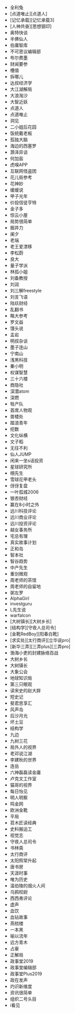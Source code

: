 - 全利兔
- [点道唯止][点道人]
- [记忆承载][记忆承载3]
- [人神共奋][思想钢印]
- 奥特快谈
- 半佛仙人
- 伯庸智库
- 不可思议编辑部
- 布尔费墨
- 财闻要参
- 槽值
- 拆哪儿
- 达叔经济学
- 大江湖解局
- 大浪淘沙
- 大智近妖
- 点道人
- 点道唯止
- 洞见
- 二小姐后花园
- 饭统戴老板
- 孤独大脑
- 海边的西塞罗
- 灏泽异谈
- 何加盐
- 虎嗅APP
- 互联网怪盗团
- 花儿街参考
- 花神妙
- 缓缓说
- 甲子光年
- 价投信徒亨特
- 金子多
- 惊云小屋
- 局势很简单
- 掘井力
- 阑夕
- 老端
- 老王爱漂移
- 李松蔚
- 良大
- 量子学派
- 林孤小姐
- 刘备教授
- 刘润
- 刘三解freestyle
- 刘言飞语
- 陆玖财经
- 乱翻书
- 略大参考
- 罗文益
- 馒头说
- 孟岩
- 明叔杂谈
- 墨子连山
- 宁南山
- 浅黑科技
- 秦小明
- 权谋智慧
- 三十六楼
- 商隐社
- 深潜atom
- 深燃
- 牲产队
- 首席人物观
- 兽楼处
- 踏浪青年
- 挖数
- 文化纵横
- 文子稻
- 无往不利
- 仙人JUMP
- 闲来一坐s话投资
- 星球研究所
- 栩先生
- 雪球花甲老头
- 伢伢复盘
- 一叶孤城2006
- 银杏财经
- 赢在8小时之外
- 远川科技评论
- 远川商业评论
- 远川投资评论
- 越女事务所
- 宅总有理
- 真实故事计划
- 正和岛
- 智本社
- 智谷趋势
- 中产先生
- 重剑微观
- 周老师的茶馆
- 周老师的自留地
- 粥左罗
- AlphaGirl
- investguru
- L先生说
- warfalcon
- [大树镇长][大树乡长]
- [结构学][守夜人总司令]
- [金靴RedBoy][阳春白靴]
- [求实处][太行商评​][立华说pro]
- [新华三弄][三弄plus][三弄pro]
- 渤海小吏的封建脉络百战
- 大树乡长
- 大树镇长
- 大象公会
- 地球知识局
- 第三只眼观
- 读宋史的赵大胖
- 短史记
- 斐君思享汇
- 风声岛
- 后沙月光
- 坏土豆
- 结构学
- 九边
- 九树三花
- 局外人的视界
- 老邓说江湖
- 李建秋的世界
- 连岳
- 六神磊磊读金庸
- 卢克文工作室
- 猫哥的视界
- 每日怡见
- 明人明察
- 鸣金网
- 欧洲金靴
- 平局
- 苕木匠读经典
- 史料搬运工
- 视觉志
- 守夜人总司令
- 书林斋
- 太行商评
- 太阳照常升起
- 唐书房
- 天涯时事
- 唯为历史
- 温伯陵的烟火人间
- 乌鸦校尉
- 西西弗评论
- 虚声
- 血饮
- 血钻故事
- 燕梳楼
- 一本黑
- 喻以流年
- 远方青木
- 占豪
- 正解局
- 政事堂2019
- 政事堂编辑部
- 政事堂Plus2019
- 政在发声
- 灼识新维度
- 资讯很简单
- 组织二号头目
- i看见